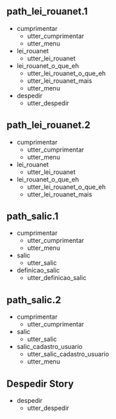 ## path_lei_rouanet.1
* cumprimentar
  - utter_cumprimentar
  - utter_menu
* lei_rouanet
  - utter_lei_rouanet
* lei_rouanet_o_que_eh
  - utter_lei_rouanet_o_que_eh
  - utter_lei_rouanet_mais
  - utter_menu
* despedir
  - utter_despedir

## path_lei_rouanet.2
* cumprimentar
  - utter_cumprimentar
  - utter_menu
* lei_rouanet
  - utter_lei_rouanet
* lei_rouanet_o_que_eh
  - utter_lei_rouanet_o_que_eh
  - utter_lei_rouanet_mais

## path_salic.1
* cumprimentar
  - utter_cumprimentar
  - utter_menu
* salic
  - utter_salic
* definicao_salic
  - utter_definicao_salic

## path_salic.2
* cumprimentar
  - utter_cumprimentar
* salic
  - utter_salic
* salic_cadastro_usuario
  - utter_salic_cadastro_usuario
  - utter_menu

## Despedir Story
* despedir
    - utter_despedir
